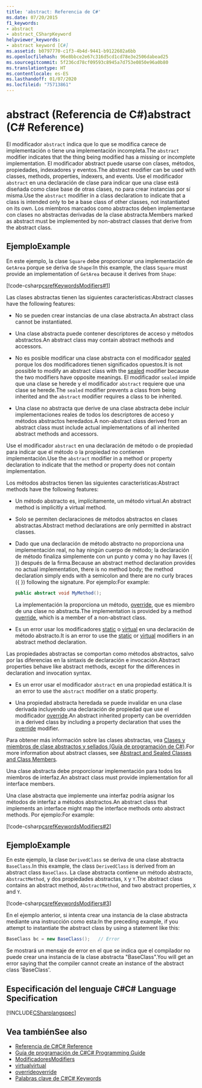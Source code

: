 ```yaml
---
title: 'abstract: Referencia de C#'
ms.date: 07/20/2015
f1_keywords:
- abstract
- abstract_CSharpKeyword
helpviewer_keywords:
- abstract keyword [C#]
ms.assetid: b0797770-c1f3-4b4d-9441-b9122602a6bb
ms.openlocfilehash: 96e8bbce2e67c316d5cd1cd78e3e2506dabead25
ms.sourcegitcommit: 5f236cd78cf09593c8945a7d753e0850e96a0b80
ms.translationtype: HT
ms.contentlocale: es-ES
ms.lasthandoff: 01/07/2020
ms.locfileid: "75713861"
---
```

# <a name="abstract-c-reference"></a><span data-ttu-id="43d02-102">abstract (Referencia de C#)</span><span class="sxs-lookup"><span data-stu-id="43d02-102">abstract (C# Reference)</span></span>
<span data-ttu-id="43d02-103">El modificador `abstract` indica que lo que se modifica carece de implementación o tiene una implementación incompleta.</span><span class="sxs-lookup"><span data-stu-id="43d02-103">The `abstract` modifier indicates that the thing being modified has a missing or incomplete implementation.</span></span> <span data-ttu-id="43d02-104">El modificador abstract puede usarse con clases, métodos, propiedades, indexadores y eventos.</span><span class="sxs-lookup"><span data-stu-id="43d02-104">The abstract modifier can be used with classes, methods, properties, indexers, and events.</span></span> <span data-ttu-id="43d02-105">Use el modificador `abstract` en una declaración de clase para indicar que una clase está diseñada como clase base de otras clases, no para crear instancias por sí misma.</span><span class="sxs-lookup"><span data-stu-id="43d02-105">Use the `abstract` modifier in a class declaration to indicate that a class is intended only to be a base class of other classes, not instantiated on its own.</span></span> <span data-ttu-id="43d02-106">Los miembros marcados como abstractos deben implementarse con clases no abstractas derivadas de la clase abstracta.</span><span class="sxs-lookup"><span data-stu-id="43d02-106">Members marked as abstract must be implemented by non-abstract classes that derive from the abstract class.</span></span>
  
## <a name="example"></a><span data-ttu-id="43d02-107">Ejemplo</span><span class="sxs-lookup"><span data-stu-id="43d02-107">Example</span></span>  
 <span data-ttu-id="43d02-108">En este ejemplo, la clase `Square` debe proporcionar una implementación de `GetArea` porque se deriva de `Shape`:</span><span class="sxs-lookup"><span data-stu-id="43d02-108">In this example, the class `Square` must provide an implementation of `GetArea` because it derives from `Shape`:</span></span>  
  
 [!code-csharp[csrefKeywordsModifiers#1](~/samples/snippets/csharp/VS_Snippets_VBCSharp/csrefKeywordsModifiers/CS/csrefKeywordsModifiers.cs#1)]
  
 <span data-ttu-id="43d02-109">Las clases abstractas tienen las siguientes características:</span><span class="sxs-lookup"><span data-stu-id="43d02-109">Abstract classes have the following features:</span></span>  
  
- <span data-ttu-id="43d02-110">No se pueden crear instancias de una clase abstracta.</span><span class="sxs-lookup"><span data-stu-id="43d02-110">An abstract class cannot be instantiated.</span></span>  
  
- <span data-ttu-id="43d02-111">Una clase abstracta puede contener descriptores de acceso y métodos abstractos.</span><span class="sxs-lookup"><span data-stu-id="43d02-111">An abstract class may contain abstract methods and accessors.</span></span>  
  
- <span data-ttu-id="43d02-112">No es posible modificar una clase abstracta con el modificador [sealed](./sealed.md) porque los dos modificadores tienen significados opuestos.</span><span class="sxs-lookup"><span data-stu-id="43d02-112">It is not possible to modify an abstract class with the [sealed](./sealed.md) modifier because the two modifiers have opposite meanings.</span></span> <span data-ttu-id="43d02-113">El modificador `sealed` impide que una clase se herede y el modificador `abstract` requiere que una clase se herede.</span><span class="sxs-lookup"><span data-stu-id="43d02-113">The `sealed` modifier prevents a class from being inherited and the `abstract` modifier requires a class to be inherited.</span></span>  
  
- <span data-ttu-id="43d02-114">Una clase no abstracta que derive de una clase abstracta debe incluir implementaciones reales de todos los descriptores de acceso y métodos abstractos heredados.</span><span class="sxs-lookup"><span data-stu-id="43d02-114">A non-abstract class derived from an abstract class must include actual implementations of all inherited abstract methods and accessors.</span></span>  
  
 <span data-ttu-id="43d02-115">Use el modificador `abstract` en una declaración de método o de propiedad para indicar que el método o la propiedad no contienen implementación.</span><span class="sxs-lookup"><span data-stu-id="43d02-115">Use the `abstract` modifier in a method or property declaration to indicate that the method or property does not contain implementation.</span></span>  
  
 <span data-ttu-id="43d02-116">Los métodos abstractos tienen las siguientes características:</span><span class="sxs-lookup"><span data-stu-id="43d02-116">Abstract methods have the following features:</span></span>  
  
- <span data-ttu-id="43d02-117">Un método abstracto es, implícitamente, un método virtual.</span><span class="sxs-lookup"><span data-stu-id="43d02-117">An abstract method is implicitly a virtual method.</span></span>  
  
- <span data-ttu-id="43d02-118">Solo se permiten declaraciones de métodos abstractos en clases abstractas.</span><span class="sxs-lookup"><span data-stu-id="43d02-118">Abstract method declarations are only permitted in abstract classes.</span></span>  
  
- <span data-ttu-id="43d02-119">Dado que una declaración de método abstracto no proporciona una implementación real, no hay ningún cuerpo de método; la declaración de método finaliza simplemente con un punto y coma y no hay llaves ({ }) después de la firma.</span><span class="sxs-lookup"><span data-stu-id="43d02-119">Because an abstract method declaration provides no actual implementation, there is no method body; the method declaration simply ends with a semicolon and there are no curly braces ({ }) following the signature.</span></span> <span data-ttu-id="43d02-120">Por ejemplo:</span><span class="sxs-lookup"><span data-stu-id="43d02-120">For example:</span></span>  
  
    ```csharp  
    public abstract void MyMethod();  
    ```  
  
     <span data-ttu-id="43d02-121">La implementación la proporciona un método, [override](./override.md), que es miembro de una clase no abstracta.</span><span class="sxs-lookup"><span data-stu-id="43d02-121">The implementation is provided by a method [override](./override.md), which is a member of a non-abstract class.</span></span>  
  
- <span data-ttu-id="43d02-122">Es un error usar los modificadores [static](./static.md) o [virtual](./virtual.md) en una declaración de método abstracto.</span><span class="sxs-lookup"><span data-stu-id="43d02-122">It is an error to use the [static](./static.md) or [virtual](./virtual.md) modifiers in an abstract method declaration.</span></span>  
  
 <span data-ttu-id="43d02-123">Las propiedades abstractas se comportan como métodos abstractos, salvo por las diferencias en la sintaxis de declaración e invocación.</span><span class="sxs-lookup"><span data-stu-id="43d02-123">Abstract properties behave like abstract methods, except for the differences in declaration and invocation syntax.</span></span>  
  
- <span data-ttu-id="43d02-124">Es un error usar el modificador `abstract` en una propiedad estática.</span><span class="sxs-lookup"><span data-stu-id="43d02-124">It is an error to use the `abstract` modifier on a static property.</span></span>  
  
- <span data-ttu-id="43d02-125">Una propiedad abstracta heredada se puede invalidar en una clase derivada incluyendo una declaración de propiedad que use el modificador [override](./override.md).</span><span class="sxs-lookup"><span data-stu-id="43d02-125">An abstract inherited property can be overridden in a derived class by including a property declaration that uses the [override](./override.md) modifier.</span></span>  
  
 <span data-ttu-id="43d02-126">Para obtener más información sobre las clases abstractas, vea [Clases y miembros de clase abstractos y sellados (Guía de programación de C#)](../../programming-guide/classes-and-structs/abstract-and-sealed-classes-and-class-members.md).</span><span class="sxs-lookup"><span data-stu-id="43d02-126">For more information about abstract classes, see [Abstract and Sealed Classes and Class Members](../../programming-guide/classes-and-structs/abstract-and-sealed-classes-and-class-members.md).</span></span>  
  
 <span data-ttu-id="43d02-127">Una clase abstracta debe proporcionar implementación para todos los miembros de interfaz.</span><span class="sxs-lookup"><span data-stu-id="43d02-127">An abstract class must provide implementation for all interface members.</span></span>  
  
 <span data-ttu-id="43d02-128">Una clase abstracta que implemente una interfaz podría asignar los métodos de interfaz a métodos abstractos.</span><span class="sxs-lookup"><span data-stu-id="43d02-128">An abstract class that implements an interface might map the interface methods onto abstract methods.</span></span> <span data-ttu-id="43d02-129">Por ejemplo:</span><span class="sxs-lookup"><span data-stu-id="43d02-129">For example:</span></span>  
  
[!code-csharp[csrefKeywordsModifiers#2](~/samples/snippets/csharp/VS_Snippets_VBCSharp/csrefKeywordsModifiers/CS/csrefKeywordsModifiers.cs#2)]
  
## <a name="example"></a><span data-ttu-id="43d02-130">Ejemplo</span><span class="sxs-lookup"><span data-stu-id="43d02-130">Example</span></span>  
 <span data-ttu-id="43d02-131">En este ejemplo, la clase `DerivedClass` se deriva de una clase abstracta `BaseClass`.</span><span class="sxs-lookup"><span data-stu-id="43d02-131">In this example, the class `DerivedClass` is derived from an abstract class `BaseClass`.</span></span> <span data-ttu-id="43d02-132">La clase abstracta contiene un método abstracto, `AbstractMethod`, y dos propiedades abstractas, `X` y `Y`.</span><span class="sxs-lookup"><span data-stu-id="43d02-132">The abstract class contains an abstract method, `AbstractMethod`, and two abstract properties, `X` and `Y`.</span></span>  
  
[!code-csharp[csrefKeywordsModifiers#3](~/samples/snippets/csharp/VS_Snippets_VBCSharp/csrefKeywordsModifiers/CS/csrefKeywordsModifiers.cs#3)]
  
 <span data-ttu-id="43d02-133">En el ejemplo anterior, si intenta crear una instancia de la clase abstracta mediante una instrucción como esta:</span><span class="sxs-lookup"><span data-stu-id="43d02-133">In the preceding example, if you attempt to instantiate the abstract class by using a statement like this:</span></span>  
  
```csharp
BaseClass bc = new BaseClass();   // Error  
```  
  
<span data-ttu-id="43d02-134">Se mostrará un mensaje de error en el que se indica que el compilador no puede crear una instancia de la clase abstracta "BaseClass".</span><span class="sxs-lookup"><span data-stu-id="43d02-134">You will get an error saying that the compiler cannot create an instance of the abstract class 'BaseClass'.</span></span>  
  
## <a name="c-language-specification"></a><span data-ttu-id="43d02-135">Especificación del lenguaje C#</span><span class="sxs-lookup"><span data-stu-id="43d02-135">C# Language Specification</span></span>  
 [!INCLUDE[CSharplangspec](~/includes/csharplangspec-md.md)]  
  
## <a name="see-also"></a><span data-ttu-id="43d02-136">Vea también</span><span class="sxs-lookup"><span data-stu-id="43d02-136">See also</span></span>

- [<span data-ttu-id="43d02-137">Referencia de C#</span><span class="sxs-lookup"><span data-stu-id="43d02-137">C# Reference</span></span>](../index.md)
- [<span data-ttu-id="43d02-138">Guía de programación de C#</span><span class="sxs-lookup"><span data-stu-id="43d02-138">C# Programming Guide</span></span>](../../programming-guide/index.md)
- [<span data-ttu-id="43d02-139">Modificadores</span><span class="sxs-lookup"><span data-stu-id="43d02-139">Modifiers</span></span>](index.md)
- [<span data-ttu-id="43d02-140">virtual</span><span class="sxs-lookup"><span data-stu-id="43d02-140">virtual</span></span>](./virtual.md)
- [<span data-ttu-id="43d02-141">override</span><span class="sxs-lookup"><span data-stu-id="43d02-141">override</span></span>](./override.md)
- [<span data-ttu-id="43d02-142">Palabras clave de C#</span><span class="sxs-lookup"><span data-stu-id="43d02-142">C# Keywords</span></span>](./index.md)
